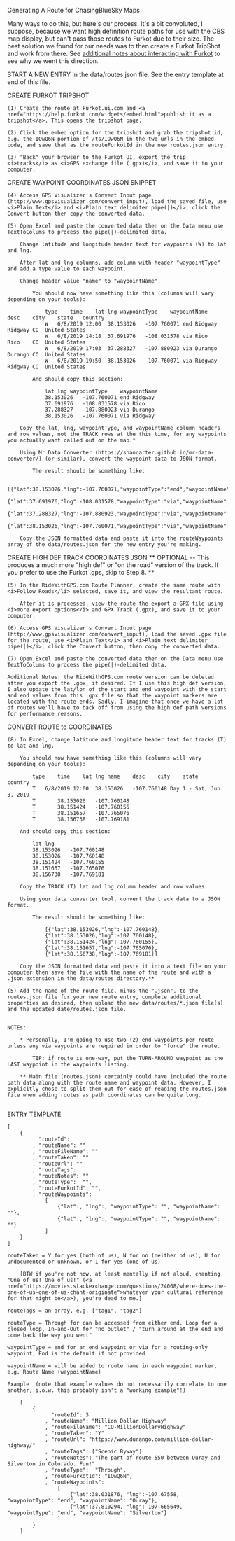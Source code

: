 Generating A Route for ChasingBlueSky Maps

Many ways to do this, but here's our process. It's a bit convoluted, I suppose, because we want high definition route paths for use with the CBS map display, but can't pass those routes to Furkot due to their size. The best solution we found for our needs was to then create a Furkot TripShot and work from there. See <a href="FurkotLinkExamples.html">additional notes about interacting with Furkot</a> to see why we went this direction.

START A NEW ENTRY in the data/routes.json file. See the entry template at end of this file.

CREATE FURKOT TRIPSHOT 

	(1) Create the route at Furkot.ui.com and <a href="https://help.furkot.com/widgets/embed.html">publish it as a tripshot</a>. This opens the tripshot page. 

	(2) Click the embed option for the tripshot and grab the tripshot id, e.g. the IOwQ6N portion of /ts/IOwQ6N in the two urls in the embed code, and save that as the routeFurkotId in the new routes.json entry.

	(3) "Back" your browser to the Furkot UI, export the trip <i>tracks</i> as <i>GPS exchange file (.gpx)</i>, and save it to your computer.

CREATE WAYPOINT COORDINATES JSON SNIPPET

	(4) Access GPS Visualizer's Convert Input page (http://www.gpsvisualizer.com/convert_input), load the saved file, use <i>Plain Text</i> and <i>Plain text delimiter pipe(|)</i>, click the Convert button then copy the converted data.

	(5) Open Excel and paste the converted data then on the Data menu use TextToColums to process the pipe(|)-delimited data.

		Change latitude and longitude header text for waypoints (W) to lat and lng.
		
		After lat and lng columns, add column with header "waypointType" and add a type value to each waypoint.
		
		Change header value "name" to "waypointName".
		
			You should now have something like this (columns will vary depending on your tools):
			
				type	time	lat	lng	waypointType	waypointName	desc	city	state	country
				W	6/8/2019 12:00	38.153026	-107.760071	end	Ridgway		Ridgway	CO	United States
				W	6/8/2019 14:18	37.691976	-108.031578	via	Rico		Rico	CO	United States
				W	6/8/2019 17:03	37.288327	-107.880923	via	Durango		Durango	CO	United States
				W	6/8/2019 19:50	38.153026	-107.760071	via	Ridgway		Ridgway	CO	United States
				
			And should copy this section:
			
				lat	lng	waypointType	waypointName
				38.153026	-107.760071	end	Ridgway
				37.691976	-108.031578	via	Rico
				37.288327	-107.880923	via	Durango
				38.153026	-107.760071	via	Ridgway

		Copy the lat, lng, waypointType, and waypointName column headers and row values, not the TRACK rows at the this time, for any waypoints you actually want called out on the map.*
	
		Using Mr Data Converter (https://shancarter.github.io/mr-data-converter/) (or similar), convert the waypoint data to JSON format.
		
			The result should be something like:
			
				[{"lat":38.153026,"lng":-107.760071,"waypointType":"end","waypointName":"Ridgway"},
				{"lat":37.691976,"lng":-108.031578,"waypointType":"via","waypointName":"Rico"},
				{"lat":37.288327,"lng":-107.880923,"waypointType":"via","waypointName":"Durango"},
				{"lat":38.153026,"lng":-107.760071,"waypointType":"via","waypointName":"Ridgway"}]

		Copy the JSON formatted data and paste it into the routeWaypoints array of the data/routes.json for the new entry you're making. 

CREATE HIGH DEF TRACK COORDINATES JSON ** OPTIONAL -- This produces a much more "high def" or "on the road" version of the track. If you prefer to use the Furkot .gps, skip to Step 8. **

	(5) In the RideWithGPS.com Route Planner, create the same route with <i>Follow Roads</li> selected, save it, and view the resultant route.
	
		After it is processed, view the route the export a GPX file using <i>more export options</i> and GPX Track (.gpx), and save it to your computer. 

	(6) Access GPS Visualizer's Convert Input page (http://www.gpsvisualizer.com/convert_input), load the saved .gpx file for the route, use <i>Plain Text</i> and <i>Plain text delimiter pipe(|)</i>, click the Convert button, then copy the converted data.

	(7) Open Excel and paste the converted data then on the Data menu use TextToColums to process the pipe(|)-delimited data.

	Additional Notes: the RideWithGPS.com route version can be deleted after you export the .gpx, if desired. If I use this high def version, I also update the lat/lon of the start and end waypoint with the start and end values from this .gpx file so that the waypoint markers are located with the route ends. Sadly, I imagine that once we have a lot of routes we'll have to back off from using the high def path versions for performance reasons. 
	
CONVERT ROUTE to COORDINATES

	(8) In Excel, change latitude and longitude header text for tracks (T) to lat and lng.
	
		You should now have something like this (columns will vary depending on your tools):
		
			type	time	lat	lng	name	desc	city	state	country
			T	6/8/2019 12:00	38.153026	-107.760148	Day 1 - Sat, Jun 8, 2019				
			T		38.153026	-107.760148					
			T		38.151424	-107.760155					
			T		38.151657	-107.765076					
			T		38.156738	-107.769181		
		
		And should copy this section:			

			lat	lng
			38.153026	-107.760148
			38.153026	-107.760148
			38.151424	-107.760155
			38.151657	-107.765076
			38.156738	-107.769181

		Copy the TRACK (T) lat and lng column header and row values.

		Using your data converter tool, convert the track data to a JSON format.
		
			The result should be something like:
		
				[{"lat":38.153026,"lng":-107.760148},
				{"lat":38.153026,"lng":-107.760148},
				{"lat":38.151424,"lng":-107.760155},
				{"lat":38.151657,"lng":-107.765076},
				{"lat":38.156738,"lng":-107.769181}]

		Copy the JSON formatted data and paste it into a text file on your computer then save the file with the name of the route and with a .json extension in the data/routes directory.**

	(5) Add the name of the route file, minus the ".json", to the routes.json file for your new route entry, complete additional properties as desired, then upload the new data/routes/*.json file(s) and the updated date/routes.json file.
	
~~~~~~~~~~~~~~~~~~~~~~~~~~~~~~~~~~~~~~

NOTEs: 
	
	* Personally, I'm going to use two (2) end waypoints per route unless any via waypoints are required in order to "force" the route. 
	
		TIP: if route is one-way, put the TURN-AROUND waypoint as the LAST waypoint in the waypoints listing.

	** Main file (routes.json) certainly could have included the route path data along with the route name and waypoint data. However, I explicitly chose to split them out for ease of reading the routes.json file when adding routes as path coordinates can be quite long.
	
~~~~~~~~~~~~~~~~~~~~~~~~~~~~~~~~~~~~~~

ENTRY TEMPLATE
	
	[
		{
			  "routeId": 
			, "routeName": ""
			, "routeFileName": "" 
			, "routeTaken": ""
			, "routeUrl": ""
			, "routeTags": 
			, "routeNotes": ""
			, "routeType":  "",
			, "routeFurkotId": "",
			, "routeWaypoints":
				[
					{"lat":, "lng":, "waypointType": "", "waypointName": ""},
					{"lat":, "lng":, "waypointType": "", "waypointName": ""}
				]
		}
	]

	routeTaken = Y for yes (both of us), N for no (neither of us), U for undocumented or unknown, or 1 for yes (one of us) 
	
		[BTW if you're not now, at least mentally if not aloud, chanting "One of us! One of us!" (<a href="https://movies.stackexchange.com/questions/24068/where-does-the-one-of-us-one-of-us-chant-originate">whatever your cultural reference for that might be</a>), you're dead to me.]

	routeTags = an array, e.g. ["tag1", "tag2"]

	routeType = Through for can be accessed from either end, Loop for a closed loop, In-and-Out for "no outlet" / "turn around at the end and come back the way you went"

	waypointType = end for an end waypoint or via for a routing-only waypoint; End is the default if not provided

	waypointName = will be added to route name in each waypoint marker, e.g. Route Name (waypointName)

	Example	 (note that example values do not necessarily correlate to one another, i.o.w. this probably isn't a "working example"!)
	
		[
			{
				  "routeId": 3
				, "routeName": "Million Dollar Highway"
				, "routeFileName": "CO-MillionDollaryHighway" 
				, "routeTaken": "Y"
				, "routeUrl": "https://www.durango.com/million-dollar-highway/"
				, "routeTags": ["Scenic Byway"]
				, "routeNotes": "The part of route 550 between Ouray and Silverton in Colorado. Fun!"
				, "routeType":  "Through",
				, "routeFurkotId": "IOwQ6N",
				, "routeWaypoints":
					[
						{"lat":38.031876, "lng":-107.67558, "waypointType": "end", "waypointName": "Ouray"},
						{"lat":37.810294, "lng":-107.665649, "waypointType": "end", "waypointName": "Silverton"}
					]
			}
		]